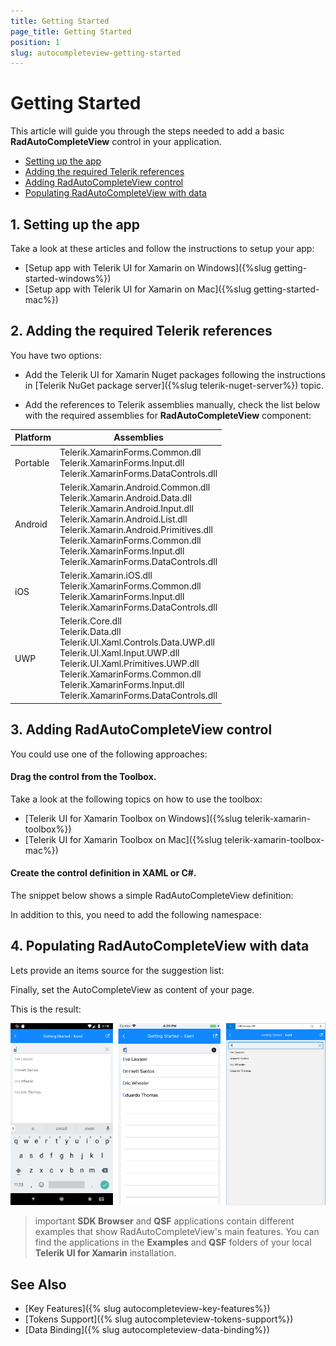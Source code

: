 ```yaml
---
title: Getting Started
page_title: Getting Started
position: 1
slug: autocompleteview-getting-started
---
```


# Getting Started

This article will guide you through the steps needed to add a basic **RadAutoCompleteView** control in your application.

* [Setting up the app](#1-setting-up-the-app)
* [Adding the required Telerik references](#2-adding-the-required-telerik-references)
* [Adding RadAutoCompleteView control](#3-adding-radautocompleteview-control)
* [Populating RadAutoCompleteView with data](#4-populating-radautocompleteview-with-data)

## 1. Setting up the app

Take a look at these articles and follow the instructions to setup your app:

- [Setup app with Telerik UI for Xamarin on Windows]({%slug getting-started-windows%})
- [Setup app with Telerik UI for Xamarin on Mac]({%slug getting-started-mac%})

## 2. Adding the required Telerik references

You have two options:

* Add the Telerik UI for Xamarin Nuget packages following the instructions in [Telerik NuGet package server]({%slug telerik-nuget-server%}) topic.

* Add the references to Telerik assemblies manually, check the list below with the required assemblies for **RadAutoCompleteView** component:

| Platform | Assemblies |
| -------- | ---------- |
| Portable | Telerik.XamarinForms.Common.dll<br/>Telerik.XamarinForms.Input.dll<br/>Telerik.XamarinForms.DataControls.dll |
| Android  | Telerik.Xamarin.Android.Common.dll<br/>Telerik.Xamarin.Android.Data.dll<br /> Telerik.Xamarin.Android.Input.dll<br/>Telerik.Xamarin.Android.List.dll<br/>Telerik.Xamarin.Android.Primitives.dll<br/>Telerik.XamarinForms.Common.dll<br/> Telerik.XamarinForms.Input.dll<br/> Telerik.XamarinForms.DataControls.dll |
| iOS      | Telerik.Xamarin.iOS.dll <br/>Telerik.XamarinForms.Common.dll<br/>Telerik.XamarinForms.Input.dll<br/>Telerik.XamarinForms.DataControls.dll |
| UWP      | Telerik.Core.dll<br/>Telerik.Data.dll<br />  Telerik.UI.Xaml.Controls.Data.UWP.dll<br /> Telerik.UI.Xaml.Input.UWP.dll<br/>Telerik.UI.Xaml.Primitives.UWP.dll<br/>Telerik.XamarinForms.Common.dll<br/>Telerik.XamarinForms.Input.dll<br/>Telerik.XamarinForms.DataControls.dll |

## 3. Adding RadAutoCompleteView control

You could use one of the following approaches:

#### Drag the control from the Toolbox. 

Take a look at the following topics on how to use the toolbox:

* [Telerik UI for Xamarin Toolbox on Windows]({%slug telerik-xamarin-toolbox%})
* [Telerik UI for Xamarin Toolbox on Mac]({%slug telerik-xamarin-toolbox-mac%})
	
#### Create the control definition in XAML or C#.

The snippet below shows a simple RadAutoCompleteView definition:

<snippet id='autocompleteview-getting-started-xaml' />
<snippet id='autocompleteview-getting-started-csharp' />

In addition to this, you need to add the following namespace:

<snippet id='xmlns-telerikinput'/>
<snippet id='ns-telerikinput'/>

## 4. Populating RadAutoCompleteView with data

Lets provide an items source for the suggestion list:
<snippet id='aautocompleteview-getting-started-items-source'/>

Finally, set the AutoCompleteView as content of your page.

This is the result:

![AutoCompleteView Getting Started Example](images/autocompleteview-getting-started.png "AutoCompleteView Getting Started Example")

>important **SDK Browser** and **QSF** applications contain different examples that show RadAutoCompleteView's main features. You can find the applications in the **Examples** and **QSF** folders of your local **Telerik UI for Xamarin** installation.

## See Also

- [Key Features]({% slug autocompleteview-key-features%})
- [Tokens Support]({% slug autocompleteview-tokens-support%})
- [Data Binding]({% slug autocompleteview-data-binding%})

